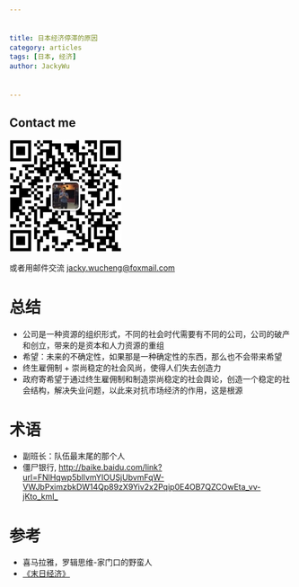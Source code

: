 ```yaml
---


title: 日本经济停滞的原因
category: articles
tags: [日本, 经济]
author: JackyWu


---
```


## Contact me

![](/assets/images/weixin-pic-jackywu.jpg)

或者用邮件交流 <a href="mailto:jacky.wucheng@foxmail.com">jacky.wucheng@foxmail.com</a>

# 总结

- 公司是一种资源的组织形式，不同的社会时代需要有不同的公司，公司的破产和创立，带来的是资本和人力资源的重组
- 希望：未来的不确定性，如果那是一种确定性的东西，那么也不会带来希望
- 终生雇佣制 + 崇尚稳定的社会风尚，使得人们失去创造力
- 政府寄希望于通过终生雇佣制和制造崇尚稳定的社会舆论，创造一个稳定的社会结构，解决失业问题，以此来对抗市场经济的作用，这是根源

# 术语

- 副班长：队伍最末尾的那个人
- 僵尸银行, <http://baike.baidu.com/link?url=FNlHqwp5bllvmYIOUSjUbvmFqW-VWJbPximzbkDW14Qp89zX9Yiv2x2Pqip0E4OB7QZCOwEta_vv-jKto_kmI_>

# 参考

- 喜马拉雅，罗辑思维-家门口的野蛮人
- [《末日经济》](http://read.dangdang.com/content_2334378?ref=read-2-D&book_id=14617)

